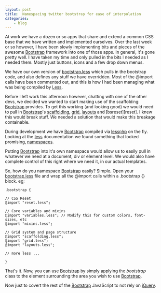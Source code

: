 ```yaml
---
layout: post
title:  Namespacing twitter bootstrap for ease of interpolation
categories:
    - blog
---
```

At work we have a dozen or so apps that share and extend a common CSS base that we have written and implemented ourselves. Over the last week or so however, I have been slowly implementing bits and pieces of the awesome [Bootstrap][bs] framework into one of those apps. In general, it's gone pretty well. I have taken my time and only pulled in the bits I needed as I needed them. Mostly just buttons, icons and a few drop down menus.

We have our own version of [bootstrap.less][bsless] which pulls in the bootstrap code, and also defines any stuff we have overridden. Most of the @import calls have been commented out, and this is how I had been managing what was being compiled by [Less][less].

Before I left work this afternoon however, chatting with one of the other devs, we decided we wanted to start making use of the scaffolding [Bootstrap][bs] provides. To get this working (and looking good) we would need to pull in [Bootstrap][bs]'s [scaffolding][bsscaf], [grid][bsgrid], [layouts][bslayouts] and [bsreset][reset]. I knew this would break stuff. We needed a solution that would make this breakage containable.

During development we have [Bootstrap][bs] compiled via [lessphp][leafo] on the fly. Looking at the [less][less] documentation we found something that looked promising, [namespaces][less-ns].

Putting [Bootstrap][bs] into it's own namespace would allow us to easily pull in whatever we need at a document, div or element level. We would also have complete control of this right where we need it, in our actual templates.

So, how do you namespace [Bootstrap][bs] easily? Simple. Open your [bootstrap.less][bsless] file and wrap all the @import calls within a .bootstrap {} block. eg;

```
.bootstrap {

// CSS Reset
@import "reset.less";

// Core variables and mixins
@import "variables.less"; // Modify this for custom colors, font-sizes, etc
@import "mixins.less";

// Grid system and page structure
@import "scaffolding.less";
@import "grid.less";
@import "layouts.less";

// more less ...

}
```

That's it. Now, you can use [Bootstrap][bs] by simply applying the _bootstrap_ class to the element surrounding the area you wish to use [Bootstrap][bs].

Now just to covert the rest of the [Bootstrap][bs] JavaScript to not rely on [jQuery][jquery].

[bsless]:       https://github.com/twitter/bootstrap/blob/master/less/bootstrap.less
[bsscaf]:       https://github.com/twitter/bootstrap/blob/master/less/scaffolding.less
[bsgrid]:       https://github.com/twitter/bootstrap/blob/master/less/grid.less
[bslayouts]:    https://github.com/twitter/bootstrap/blob/master/less/layouts.less
[bsreset]:      https://github.com/twitter/bootstrap/blob/master/less/reset.less
[bs]:           http://twitter.github.com/bootstrap
[jquery]:       http://jquery.org
[less]:         http://lesscss.org/
[leafo]:        http://leafo.net/lessphp/
[less-ns]:      http://lesscss.org/#-namespaces
